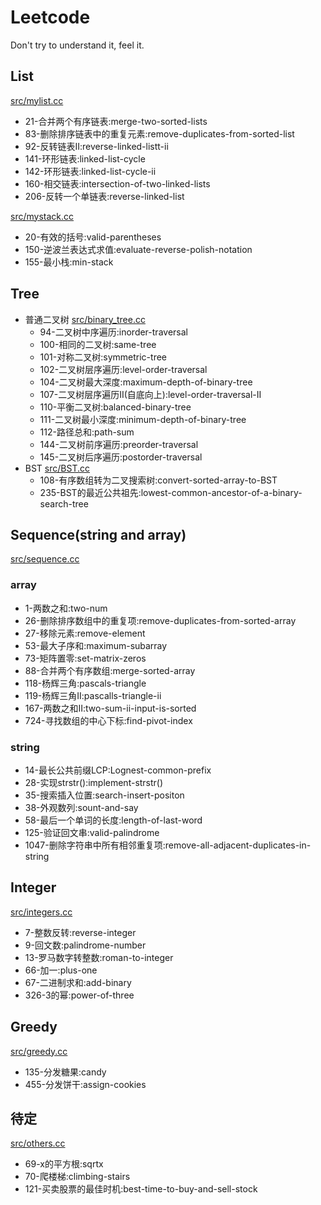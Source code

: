 # Leetcode

Don't try to understand it, feel it.

## List

[src/mylist.cc](src/mylist.cc)
* 21-合并两个有序链表:merge-two-sorted-lists
* 83-删除排序链表中的重复元素:remove-duplicates-from-sorted-list
* 92-反转链表II:reverse-linked-listt-ii
* 141-环形链表:linked-list-cycle
* 142-环形链表:linked-list-cycle-ii
* 160-相交链表:intersection-of-two-linked-lists
* 206-反转一个单链表:reverse-linked-list

[src/mystack.cc](src/mystack.cc)
* 20-有效的括号:valid-parentheses
* 150-逆波兰表达式求值:evaluate-reverse-polish-notation
* 155-最小栈:min-stack

## Tree

* 普通二叉树 [src/binary_tree.cc](src/binary_tree.cc)
    + 94-二叉树中序遍历:inorder-traversal
    + 100-相同的二叉树:same-tree
    + 101-对称二叉树:symmetric-tree
    + 102-二叉树层序遍历:level-order-traversal
    + 104-二叉树最大深度:maximum-depth-of-binary-tree
    + 107-二叉树层序遍历II(自底向上):level-order-traversal-II
    + 110-平衡二叉树:balanced-binary-tree
    + 111-二叉树最小深度:minimum-depth-of-binary-tree
    + 112-路径总和:path-sum
    + 144-二叉树前序遍历:preorder-traversal
    + 145-二叉树后序遍历:postorder-traversal
* BST [src/BST.cc](src/BST.cc)
    + 108-有序数组转为二叉搜索树:convert-sorted-array-to-BST
    + 235-BST的最近公共祖先:lowest-common-ancestor-of-a-binary-search-tree

## Sequence(string and array)

[src/sequence.cc](src/sequence.cc)

### array
* 1-两数之和:two-num
* 26-删除排序数组中的重复项:remove-duplicates-from-sorted-array
* 27-移除元素:remove-element
* 53-最大子序和:maximum-subarray
* 73-矩阵置零:set-matrix-zeros
* 88-合并两个有序数组:merge-sorted-array
* 118-杨辉三角:pascals-triangle
* 119-杨辉三角II:pascalls-triangle-ii
* 167-两数之和II:two-sum-ii-input-is-sorted
* 724-寻找数组的中心下标:find-pivot-index

### string

* 14-最长公共前缀LCP:Lognest-common-prefix
* 28-实现strstr():implement-strstr()
* 35-搜索插入位置:search-insert-positon
* 38-外观数列:sount-and-say
* 58-最后一个单词的长度:length-of-last-word
* 125-验证回文串:valid-palindrome
* 1047-删除字符串中所有相邻重复项:remove-all-adjacent-duplicates-in-string

## Integer

[src/integers.cc](src/integers.cc)

* 7-整数反转:reverse-integer
* 9-回文数:palindrome-number
* 13-罗马数字转整数:roman-to-integer
* 66-加一:plus-one
* 67-二进制求和:add-binary
* 326-3的幂:power-of-three

## Greedy

[src/greedy.cc](src/greedy.cc)

* 135-分发糖果:candy
* 455-分发饼干:assign-cookies

## 待定

[src/others.cc](src/others.cc)

* 69-x的平方根:sqrtx
* 70-爬楼梯:climbing-stairs
* 121-买卖股票的最佳时机:best-time-to-buy-and-sell-stock
